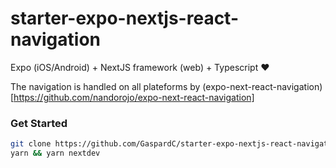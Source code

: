 # starter-expo-nextjs-react-navigation


Expo (iOS/Android) + NextJS framework (web) + Typescript   ♥️


The navigation is handled on all plateforms by (expo-next-react-navigation)[https://github.com/nandorojo/expo-next-react-navigation]

### Get Started

```bash
git clone https://github.com/GaspardC/starter-expo-nextjs-react-navigation
yarn && yarn nextdev
```
